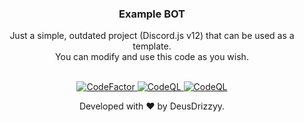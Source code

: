 <div align="center">
<div>
   <h3 align="center">Example BOT</h3>
   <p align="center">Just a simple, outdated project (Discord.js v12) that can be used as a template.<br/>You can modify and use this code as you wish.</p><br/>
   <a href="https://www.codefactor.io/repository/github/deusdrizzyy/example-bot">
      <img src="https://www.codefactor.io/repository/github/deusdrizzyy/example-bot/badge" alt="CodeFactor"/>
   </a>
   <a href="https://github.com/DeusDrizzyy/Example-BOT/actions/workflows/codeql-analysis.yml">
      <img src="https://github.com/DeusDrizzyy/Example-BOT/actions/workflows/codeql-analysis.yml/badge.svg" alt="CodeQL"/>
   </a>
   <a href="https://github.com/DeusDrizzyy/Example-BOT/actions/workflows/node.js.yml">
      <img src="https://github.com/DeusDrizzyy/Example-BOT/actions/workflows/node.js.yml/badge.svg" alt="CodeQL"/>
   </a>
   <p align="center">Developed with ❤ by DeusDrizzyy.</p>
</div>
